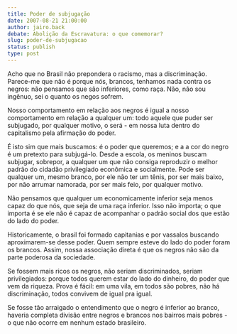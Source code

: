 ```yaml
---
title: Poder de subjugação
date: 2007-08-21 21:00:00
author: jairo.back
debate: Abolição da Escravatura: o que comemorar?
slug: poder-de-subjugacao
status: publish 
type: post
---
```


Acho que no Brasil não prepondera o racismo, mas a discriminação. Parece-me que não é porque nós, brancos, tenhamos nada contra os negros: não pensamos que são inferiores, como raça. Não, não sou ingênuo, sei o quanto os negos sofrem.  

  

  

Nosso comportamento em relação aos negros é igual a nosso comportamento em relação a qualquer um: todo aquele que puder ser subjugado, por qualquer motivo, o será - em nossa luta dentro do capitalismo pela afirmação do poder.   

  

  

É isto sim que mais buscamos: é o poder que queremos; e a a cor do negro é um pretexto para subjugá-lo. Desde a escola, os meninos buscam subjugar, sobrepor, a qualquer um que não consiga reproduzir o melhor padrão do cidadão privilegiado econômica e socialmente. Pode ser qualquer um, mesmo branco, por ele não ter um tênis, por ser mais baixo, por não arrumar namorada, por ser mais feio, por qualquer motivo.  

  

  

Não pensamos que qualquer um economicamente inferior seja menos capaz do que nós, que seja de uma raça inferior. Isso não importa; o que importa é se ele não é capaz de acompanhar o padrão social dos que estão do lado do poder.   

  

Historicamente, o brasil foi formado capitanias e por vassalos buscando aproximarem-se desse poder. Quem sempre esteve do lado do poder foram os brancos. Assim, nossa associação direta é que os negros não são da parte poderosa da sociedade.   

  

  

Se fossem mais ricos os negros, não seriam discriminados, seriam privilegiados: porque todos querem estar do lado do dinheiro, do poder que vem da riqueza. Prova é fácil: em uma vila, em todos são pobres, não há discriminação, todos convivem de igual pra igual.  

  

Se fosse tão arraigado o entendimento que o negro é inferior ao branco, haveria completa divisão entre negros e brancos nos bairros mais pobres - o que não ocorre em nenhum estado brasileiro.
